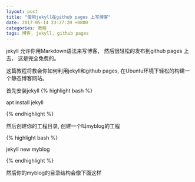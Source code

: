 ```yaml
---
layout: post
title: "使用jekyll在github pages 上写博客"
date: 2017-05-14 23:27:20 +0800
categories: 教程
tags: 博客, jekyll, github pages
---
```

jekyll 允许你用Markdown语法来写博客， 然后很轻松的发布到github pages 上去， 这是完全免费的。

这篇教程将教会你如何利用jekyll和github pages, 在Ubuntu环境下轻松的构建一个静态博客网站。

首先安装jekyll
{% highlight bash %}

apt install jekyll

{% endhighlight %}

然后创建你的工程目录, 创建一个叫myblog的工程

{% highlight bash %}

jekyll new myblog

{% endhighlight %}

然后你的myblog的目录结构会像下面这样